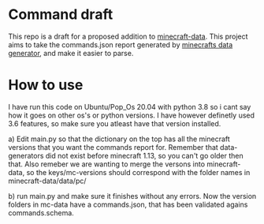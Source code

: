 # Command draft
This repo is a draft for a proposed addition to [minecraft-data](https://github.com/PrismarineJS/minecraft-data). This project 
aims to take the commands.json report generated by [minecrafts data generator](https://wiki.vg/Data_Generators), and make it easier to parse.


# How to use

I have run this code on Ubuntu/Pop_Os 20.04 with python 3.8 so i cant say how it goes on other os's or python versions. 
I have however definetly used 3.6 features, so make sure you atleast have that version installed.

a) Edit main.py so that the dictionary on the top has all the minecraft versions that you want the commands report for. Remember that data-generators did not exist before minecraft 1.13, so you can't go older then that. Also remeber we are wanting to merge the versons into minecraft-data, so the keys/mc-versions should correspond with the folder names in minecraft-data/data/pc/

b) run main.py and make sure it finishes without any errors. Now the version folders in mc-data have a commands.json, that has been validated agains commands.schema. 





